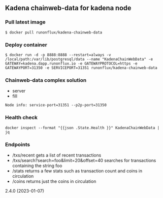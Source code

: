 ## Kadena chainweb-data for kadena node
### Pull latest image
```shell script
$ docker pull runonflux/kadena-chainweb-data
```
### Deploy container
```shell script
$ docker run -d -p 8888:8888 --restart=always -v /local/path:/var/lib/postgresql/data --name "KadenaChainWebData" -e GATEWAY=kadena.dapp.runonflux.io -e GATEWAYPROTOCOL=https -e GATEWAYPORT=31350 -e SERVICEPORT=31351 runonflux/kadena-chainweb-data
```
### Chainweb-data complex solution
- server 
- fill

```shell script
Node info: service-port=31351 --p2p-port=31350
```

### Health check
```shell script
docker inspect --format "{{json .State.Health }}" KadenaChainWebData | jq
```

### Endpoints
- /txs/recent gets a list of recent transactions
- /txs/search?search=foo&limit=20&offset=40 searches for transactions containing the string foo
- /stats returns a few stats such as transaction count and coins in circulation
- /coins returns just the coins in circulation

2.4.0 (2023-01-07)

